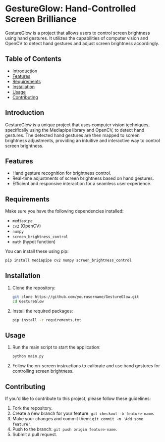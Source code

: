 # GestureGlow: Hand-Controlled Screen Brilliance

GestureGlow is a project that allows users to control screen brightness using hand gestures. It utilizes the capabilities of computer vision and OpenCV to detect hand gestures and adjust screen brightness accordingly.

## Table of Contents

- [Introduction](#introduction)
- [Features](#features)
- [Requirements](#requirements)
- [Installation](#installation)
- [Usage](#usage)
- [Contributing](#contributing)

## Introduction

GestureGlow is a unique project that uses computer vision techniques, specifically using the Mediapipe library and OpenCV, to detect hand gestures. The detected hand gestures are then mapped to screen brightness adjustments, providing an intuitive and interactive way to control screen brightness.

## Features

- Hand gesture recognition for brightness control.
- Real-time adjustments of screen brightness based on hand gestures.
- Efficient and responsive interaction for a seamless user experience.

## Requirements

Make sure you have the following dependencies installed:

- `mediapipe`
- `cv2` (OpenCV)
- `numpy`
- `screen_brightness_control`
- `math` (hypot function)

You can install these using pip:
```bash
pip install mediapipe cv2 numpy screen_brightness_control
```

## Installation

1. Clone the repository:
   ```bash
   git clone https://github.com/yourusername/GestureGlow.git
   cd GestureGlow
   ```

2. Install the required packages:
   ```bash
   pip install -r requirements.txt
   ```

## Usage

1. Run the main script to start the application:
   ```bash
   python main.py
   ```

2. Follow the on-screen instructions to calibrate and use hand gestures for controlling screen brightness.

## Contributing

If you'd like to contribute to this project, please follow these guidelines:

1. Fork the repository.
2. Create a new branch for your feature: `git checkout -b feature-name`.
3. Make your changes and commit them: `git commit -m 'Add some feature'`.
4. Push to the branch: `git push origin feature-name`.
5. Submit a pull request.

